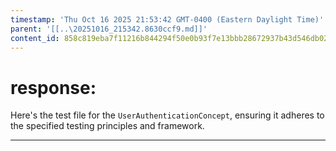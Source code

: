 ```yaml
---
timestamp: 'Thu Oct 16 2025 21:53:42 GMT-0400 (Eastern Daylight Time)'
parent: '[[..\20251016_215342.8630ccf9.md]]'
content_id: 858c819eba7f11216b844294f50e0b93f7e13bbb28672937b43d546db027d95c
---
```


# response:

Here's the test file for the `UserAuthenticationConcept`, ensuring it adheres to the specified testing principles and framework.

***
